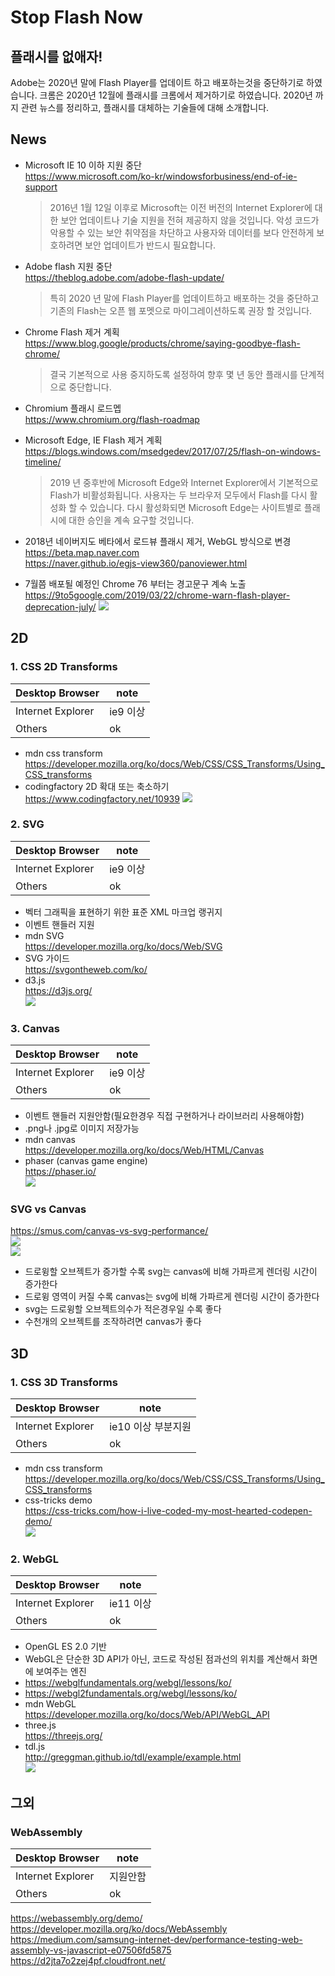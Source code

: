 # Stop Flash Now
## 플래시를 없애자!

Adobe는 2020년 말에 Flash Player를 업데이트 하고 배포하는것을 중단하기로 하였습니다. 크롬은 2020년 12월에 플래시를 크롬에서 제거하기로 하였습니다. 2020년 까지 관련 뉴스를 정리하고, 플래시를 대체하는 기술들에 대해 소개합니다.

## News
* Microsoft IE 10 이하 지원 중단   
https://www.microsoft.com/ko-kr/windowsforbusiness/end-of-ie-support
   >  2016년 1월 12일 이후로 Microsoft는 이전 버전의 Internet Explorer에 대한 보안 업데이트나 기술 지원을 전혀 제공하지 않을 것입니다. 악성 코드가 악용할 수 있는 보안 취약점을 차단하고 사용자와 데이터를 보다 안전하게 보호하려면 보안 업데이트가 반드시 필요합니다.

* Adobe flash 지원 중단   
https://theblog.adobe.com/adobe-flash-update/
   > 특히 2020 년 말에 Flash Player를 업데이트하고 배포하는 것을 중단하고 기존의 Flash는 오픈 웹 포멧으로 마이그레이션하도록 권장 할 것입니다.

* Chrome Flash 제거 계획   
https://www.blog.google/products/chrome/saying-goodbye-flash-chrome/
   >  결국 기본적으로 사용 중지하도록 설정하여 향후 몇 년 동안 플래시를 단계적으로 중단합니다.

* Chromium 플래시 로드멥   
https://www.chromium.org/flash-roadmap

* Microsoft Edge, IE Flash 제거 계획   
https://blogs.windows.com/msedgedev/2017/07/25/flash-on-windows-timeline/
   > 2019 년 중후반에 Microsoft Edge와 Internet Explorer에서 기본적으로 Flash가 비활성화됩니다. 사용자는 두 브라우저 모두에서 Flash를 다시 활성화 할 수 있습니다. 다시 활성화되면 Microsoft Edge는 사이트별로 플래시에 대한 승인을 계속 요구할 것입니다.

* 2018년 네이버지도 베타에서 로드뷰 플래시 제거, WebGL 방식으로 변경   
https://beta.map.naver.com   
https://naver.github.io/egjs-view360/panoviewer.html   

* 7월쯤 배포될 예정인 Chrome 76 부터는 경고문구 계속 노출   
https://9to5google.com/2019/03/22/chrome-warn-flash-player-deprecation-july/
<img src="https://github.com/3794/stop-flash-now/blob/master/assets/chrome-flash-deprecation-warning.png"></img>




## 2D

### 1. CSS 2D Transforms
|Desktop Browser  |note   |
|-----------------|-------|
|Internet Explorer|ie9 이상|
|Others           |ok   |

* mdn css transform   
https://developer.mozilla.org/ko/docs/Web/CSS/CSS_Transforms/Using_CSS_transforms
* codingfactory 2D 확대 또는 축소하기   
https://www.codingfactory.net/10939
<img src="https://github.com/3794/stop-flash-now/blob/master/assets/css-animation-transform-scale-01.gif"></img>


### 2. SVG
|Desktop Browser  |note   |
|-----------------|-------|
|Internet Explorer|ie9 이상|
|Others           |ok   |

* 벡터 그래픽을 표현하기 위한 표준 XML 마크업 랭귀지
* 이벤트 핸들러 지원
* mdn SVG     
https://developer.mozilla.org/ko/docs/Web/SVG
* SVG 가이드   
https://svgontheweb.com/ko/
* d3.js   
https://d3js.org/   
<img src="https://github.com/3794/stop-flash-now/blob/master/assets/d3.gif"></img>


### 3. Canvas
|Desktop Browser  |note   |
|-----------------|-------|
|Internet Explorer|ie9 이상|
|Others           |ok   |

* 이벤트 핸들러 지원안함(필요한경우 직접 구현하거나 라이브러리 사용해야함)
* .png나 .jpg로 이미지 저장가능
* mdn canvas      
https://developer.mozilla.org/ko/docs/Web/HTML/Canvas
* phaser (canvas game engine)   
https://phaser.io/   
<img src="https://github.com/3794/stop-flash-now/blob/master/assets/phaser.gif"></img>

### SVG vs Canvas
https://smus.com/canvas-vs-svg-performance/   
<img src="https://github.com/3794/stop-flash-now/blob/master/assets/varying-number-of-objects.png"></img>     
<img src="https://github.com/3794/stop-flash-now/blob/master/assets/varying-drawing-area-height.png"></img>     

* 드로윙할 오브젝트가 증가할 수록 svg는 canvas에 비해 가파르게 렌더링 시간이 증가한다
* 드로윙 영역이 커질 수록 canvas는 svg에 비해 가파르게 렌더링 시간이 증가한다
* svg는 드로윙할 오브젝트의수가 적은경우일 수록 좋다
* 수천개의 오브젝트를 조작하려면 canvas가 좋다


## 3D

### 1. CSS 3D Transforms
|Desktop Browser  |note   |
|-----------------|-------|
|Internet Explorer|ie10 이상 부분지원|
|Others           |ok   |
* mdn css transform   
https://developer.mozilla.org/ko/docs/Web/CSS/CSS_Transforms/Using_CSS_transforms
* css-tricks demo   
https://css-tricks.com/how-i-live-coded-my-most-hearted-codepen-demo/   
<img src="https://github.com/3794/stop-flash-now/blob/master/assets/tudor-1.gif"></img>   




### 2. WebGL
|Desktop Browser  |note    |
|-----------------|--------|
|Internet Explorer|ie11 이상|
|Others           |ok      |

* OpenGL ES 2.0 기반
* WebGL은 단순한 3D API가 아닌, 코드로 작성된 점과선의 위치를 계산해서 화면에 보여주는 엔진
* https://webglfundamentals.org/webgl/lessons/ko/
* https://webgl2fundamentals.org/webgl/lessons/ko/
* mdn WebGL   
https://developer.mozilla.org/ko/docs/Web/API/WebGL_API
* three.js   
https://threejs.org/
* tdl.js   
http://greggman.github.io/tdl/example/example.html   
<img src="https://github.com/3794/stop-flash-now/blob/master/assets/tdl.gif"></img>


## 그외
### WebAssembly
|Desktop Browser  |note   |
|-----------------|-------|
|Internet Explorer|지원안함 |
|Others           |ok    |

https://webassembly.org/demo/   
https://developer.mozilla.org/ko/docs/WebAssembly   
https://medium.com/samsung-internet-dev/performance-testing-web-assembly-vs-javascript-e07506fd5875   
https://d2jta7o2zej4pf.cloudfront.net/   
